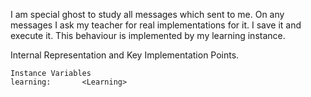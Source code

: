 I am special ghost to study all messages which sent to me. On any messages I ask my teacher for real implementations for it. I save it and execute it. This behaviour is implemented by my learning instance.
 
Internal Representation and Key Implementation Points.

    Instance Variables
	learning:		<Learning>